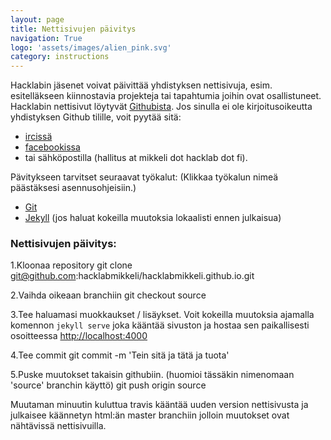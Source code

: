 ```yaml
---
layout: page
title: Nettisivujen päivitys
navigation: True
logo: 'assets/images/alien_pink.svg'
category: instructions
---
```


Hacklabin jäsenet voivat päivittää yhdistyksen nettisivuja, esim. esitelläkseen kiinnostavia projekteja tai tapahtumia joihin ovat osallistuneet.
Hacklabin nettisivut löytyvät [Githubista](https://github.com/hacklabmikkeli/hacklabmikkeli.github.io/). Jos sinulla ei ole kirjoitusoikeutta yhdistyksen Github tilille, voit pyytää sitä:

* [ircissä](http://webchat.freenode.net/?nick=vieras_...&channels=hacklabmikkeli&prompt=1)
* [facebookissa](https://www.facebook.com/groups/280542002155902/) 
* tai sähköpostilla (hallitus аt mikkeli dоt hacklab dоt fi).

Pävitykseen tarvitset seuraavat työkalut: (Klikkaa työkalun nimeä päästäksesi asennusohjeisiin.)

* [Git](https://git-scm.com/book/en/v2/Getting-Started-Installing-Git)
* [Jekyll](http://jekyllrb.com/docs/installation/) (jos haluat kokeilla muutoksia lokaalisti ennen julkaisua)

### Nettisivujen päivitys:

1.Kloonaa repository
    git clone git@github.com:hacklabmikkeli/hacklabmikkeli.github.io.git

2.Vaihda oikeaan branchiin
    git checkout source

3.Tee haluamasi muokkaukset / lisäykset. Voit kokeilla muutoksia ajamalla komennon `jekyll serve` joka kääntää sivuston ja hostaa sen paikallisesti osoitteessa [http://localhost:4000](http://localhost:4000)

4.Tee commit
    git commit -m 'Tein sitä ja tätä ja tuota'

5.Puske muutokset takaisin githubiin. (huomioi tässäkin nimenomaan 'source' branchin käyttö)
    git push origin source

Muutaman minuutin kuluttua travis kääntää uuden version nettisivusta ja julkaisee käännetyn html:än master branchiin jolloin muutokset ovat nähtävissä nettisivuilla.